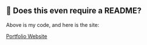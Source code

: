 ## 🤔 Does this even require a README?

Above is my code, and here is the site:

[Portfolio Website](https://superjpcoder.github.io/portfolio-website/)
